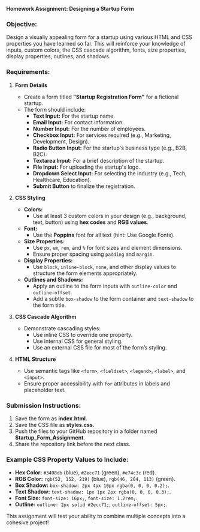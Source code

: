 **Homework Assignment: Designing a Startup Form**  

### **Objective:**  
Design a visually appealing form for a startup using various HTML and CSS properties you have learned so far. This will reinforce your knowledge of inputs, custom colors, the CSS cascade algorithm, fonts, size properties, display properties, outlines, and shadows.  

### **Requirements:**  

1. **Form Details**  
   - Create a form titled **"Startup Registration Form"** for a fictional startup.  
   - The form should include:  
     - **Text Input:** For the startup name.  
     - **Email Input:** For contact information.  
     - **Number Input:** For the number of employees.  
     - **Checkbox Input:** For services required (e.g., Marketing, Development, Design).  
     - **Radio Button Input:** For the startup's business type (e.g., B2B, B2C).  
     - **Textarea Input:** For a brief description of the startup.  
     - **File Input:** For uploading the startup's logo.  
     - **Dropdown Select Input:** For selecting the industry (e.g., Tech, Healthcare, Education).  
     - **Submit Button** to finalize the registration.  

2. **CSS Styling**  
   - **Colors:**  
     - Use at least 3 custom colors in your design (e.g., background, text, button) using **hex codes** and **RGB values**.  
   - **Font:**  
     - Use the **Poppins** font for all text (hint: Use Google Fonts).  
   - **Size Properties:**  
     - Use `px`, `em`, `rem`, and `%` for font sizes and element dimensions.  
     - Ensure proper spacing using `padding` and `margin`.  
   - **Display Properties:**  
     - Use `block`, `inline-block`, `none`, and other display values to structure the form elements appropriately.  
   - **Outlines and Shadows:**  
     - Apply an outline to the form inputs with `outline-color` and `outline-offset`.  
     - Add a subtle `box-shadow` to the form container and `text-shadow` to the form title.  

3. **CSS Cascade Algorithm**  
   - Demonstrate cascading styles:  
     - Use inline CSS to override one property.  
     - Use internal CSS for general styling.  
     - Use an external CSS file for most of the form’s styling.  

4. **HTML Structure**  
   - Use semantic tags like `<form>`, `<fieldset>`, `<legend>`, `<label>`, and `<input>`.  
   - Ensure proper accessibility with `for` attributes in labels and placeholder text.  

### **Submission Instructions:**  
1. Save the form as **index.html**.  
2. Save the CSS file as **styles.css**.  
3. Push the files to your GitHub repository in a folder named **Startup_Form_Assignment**.  
4. Share the repository link before the next class.  

### **Example CSS Property Values to Include:**  
- **Hex Color:** `#3498db` (blue), `#2ecc71` (green), `#e74c3c` (red).  
- **RGB Color:** `rgb(52, 152, 219)` (blue), `rgb(46, 204, 113)` (green).  
- **Box Shadow:** `box-shadow: 2px 4px 10px rgba(0, 0, 0, 0.2);`.  
- **Text Shadow:** `text-shadow: 1px 1px 2px rgba(0, 0, 0, 0.3);`.  
- **Font Size:** `font-size: 16px;`, `font-size: 1.2rem;`.  
- **Outline:** `outline: 2px solid #2ecc71;`, `outline-offset: 5px;`.  

This assignment will test your ability to combine multiple concepts into a cohesive project!